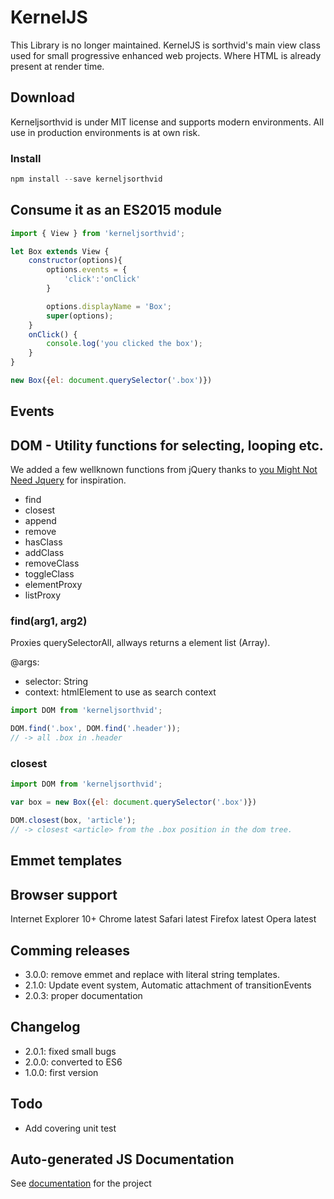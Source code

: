 # KernelJS #
This Library is no longer maintained.
KernelJS is sorthvid's main view class used for small progressive enhanced web projects. Where HTML is already present at render time. 

## Download ##
Kerneljsorthvid is under MIT license and supports modern environments. All use in production environments is at own risk. 

### Install

```js
npm install --save kerneljsorthvid
```

## Consume it as an ES2015 module ##

```js
import { View } from 'kerneljsorthvid';

let Box extends View {
	constructor(options){
		options.events = {
			'click':'onClick'
		}

		options.displayName = 'Box';
		super(options);
	}
	onClick() {
		console.log('you clicked the box');
	}
}

new Box({el: document.querySelector('.box')})

```

## Events ##

## DOM - Utility functions for selecting, looping etc. 
We added a few wellknown functions from jQuery thanks to [you Might Not Need Jquery](http://youmightnotneedjquery.com/) for inspiration.

* find 
* closest
* append
* remove
* hasClass
* addClass
* removeClass
* toggleClass
* elementProxy
* listProxy

### find(arg1, arg2) ###
Proxies querySelectorAll, allways returns a element list (Array). 

@args:
* selector: String
* context: htmlElement to use as search context
```js
import DOM from 'kerneljsorthvid';

DOM.find('.box', DOM.find('.header'));
// -> all .box in .header
```

### closest ###
```js
import DOM from 'kerneljsorthvid';

var box = new Box({el: document.querySelector('.box')})

DOM.closest(box, 'article');
// -> closest <article> from the .box position in the dom tree. 
```

## Emmet templates ##

## Browser support ##
Internet Explorer 10+
Chrome latest
Safari latest
Firefox latest
Opera latest

## Comming releases ##
* 3.0.0: remove emmet and replace with literal string templates.   
* 2.1.0: Update event system, Automatic attachment of transitionEvents
* 2.0.3: proper documentation

## Changelog ##
* 2.0.1: fixed small bugs
* 2.0.0: converted to ES6
* 1.0.0: first version 

## Todo ##
* Add covering unit test

## Auto-generated JS Documentation ##
See [documentation](documentation/js) for the project

